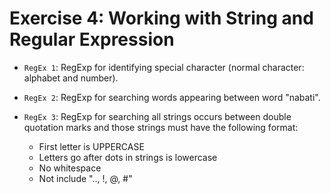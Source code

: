 # Exercise 4: Working with String and Regular Expression
- `RegEx 1`: RegExp for identifying special character (normal character: alphabet and number).

- `RegEx 2`: RegExp for searching words appearing between word "nabati".

- `RegEx 3`: RegExp for searching all strings occurs between double quotation marks and those strings must have the following format:
  - First letter is UPPERCASE
  - Letters go after dots in strings is lowercase
  - No whitespace
  - Not include ".., !, @, #"
